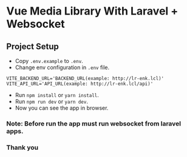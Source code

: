 # Vue Media Library With Laravel + Websocket

## Project Setup

- Copy `.env.example` to `.env`.
- Change env configuration in `.env` file.

```dotenv
VITE_BACKEND_URL='BACKEND_URL(example: http://lr-enk.lcl)'
VITE_API_URL='API_URL(example: http://lr-enk.lcl/api)'
```

- Run `npm install` or `yarn install`.
- Run `npm run dev` or `yarn dev`.
- Now you can see the app in browser.

### Note: Before run the app must run websocket from laravel apps.

### Thank you